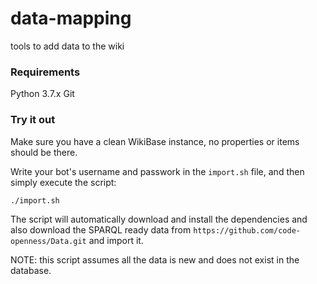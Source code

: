 # data-mapping
tools to add data to the wiki

### Requirements
Python 3.7.x
Git

### Try it out
Make sure you have a clean WikiBase instance, no properties or items should be there.

Write your bot's username and passwork in the `import.sh` file, and then simply execute the script:
```bash
./import.sh
```

The script will automatically download and install the dependencies and also download the SPARQL ready data from `https://github.com/code-openness/Data.git` and import it.

NOTE: this script assumes all the data is new and does not exist in the database.
